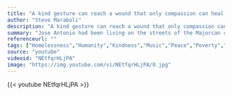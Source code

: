 ```yaml
---
title: "A kind gesture can reach a wound that only compassion can heal."
author: "Steve Maraboli"
description: "A kind gesture can reach a wound that only compassion can heal. - Steve Maraboli quotes from GetInspired365.com"
summary: "Jose Antonio had been living on the streets of the Majorcan capital, Palma, for 25 years, working as an 'unlicensed car park attendant' to make money to buy food. As years passed his hair had turned grey and he had grown an unkempt beard. One of the 55-year-old's regular customers was the owner of La Salvajeria salon and he invited Mr Antonio to have his hair done. His grey hair and immense beard were trimmed, tidied & dyed black, turning him from dishevelled homeless man into stylish hipster."
referenceurl: ""
tags: ["Homelessness","Humanity","Kindness","Music","Peace","Poverty","War",]
source: "youtube"
videoid: "NEtfqrHLjPA"
image: "https://img.youtube.com/vi/NEtfqrHLjPA/0.jpg"
---
```


{{< youtube NEtfqrHLjPA >}}
